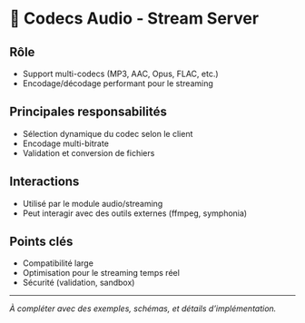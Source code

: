 # 🎼 Codecs Audio - Stream Server

## Rôle
- Support multi-codecs (MP3, AAC, Opus, FLAC, etc.)
- Encodage/décodage performant pour le streaming

## Principales responsabilités
- Sélection dynamique du codec selon le client
- Encodage multi-bitrate
- Validation et conversion de fichiers

## Interactions
- Utilisé par le module audio/streaming
- Peut interagir avec des outils externes (ffmpeg, symphonia)

## Points clés
- Compatibilité large
- Optimisation pour le streaming temps réel
- Sécurité (validation, sandbox)

---

*À compléter avec des exemples, schémas, et détails d’implémentation.* 